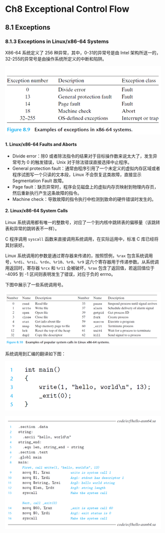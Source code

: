 # Ch8 Exceptional Control Flow

## 8.1 Exceptions

### 8.1.3 Exceptions in Linux/x86-64 Systems

X86-64 系统定义了 256 种异常，其中，0-31的异常号是由 Intel 架构所送一的，32-255的异常号是由操作系统所定义的中断和陷阱。

![image-20220702002352716](assets/image-20220702002352716.png)

#### 1. Linux/x86-64 Faults and Aborts

* Divide error：除0 或者除法指令的结果对于目标操作数来说太大了，发生异常号为 0 的触发错误，Unix 对于除法错误直接选择中止程序。
* General protection fault：通常由程序引用了一个未定义的虚拟内存区域或者程序试图写一个只读的文本段，Linux 不会恢复这类故障，直接显示 Segmentation Fault 故障。
* Page fault：缺页异常时，程序会见磁盘上的虚拟内存页映射到物理内存页，然后重新执行产生这条故障的指令。
* Machine check：导致故障的指令执行中检测到致命的硬件错误时发生的。

#### 2. Linux/x86-64 System Calls

Linux 系统调用都有唯一的整数号，对应了一个到内核中跳转表的偏移量（该跳转表和异常的跳转表不一样）。

C 程序调用 `syscall` 函数来直接调用系统调用，在实际运用中，标准 C 库已经将其封装好。

Linux 系统调用的参数是通过寄存器来传递的，按照惯例，`%rax` 包含系统调用号，`%rdi`、`%rsi`、`%rdx`、`%r10`、`%r8`、`%r9` 这六个寄存器用于传递参数。从系统调用返回时，寄存器 `%rcx` 和 `%r11` 会被破坏，`%rax` 包含了返回值，若返回值位于 -4095 到 -1 区间则表明发生了错误，对应于负的 errno。

下图中展示了一些系统调用号。

![image-20220702003549316](assets/image-20220702003549316.png)

系统调用到汇编的翻译如下图：

![image-20220702003642625](assets/image-20220702003642625.png)

![image-20220702003705286](assets/image-20220702003705286.png)

